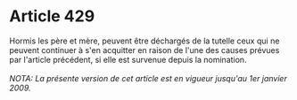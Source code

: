 # Article 429

Hormis les père et mère, peuvent être déchargés de la tutelle ceux qui ne peuvent continuer à s'en acquitter en raison de l'une des causes prévues par l'article précédent, si elle est survenue depuis la nomination.<br/><br/><i>NOTA:  La présente version de cet article est en vigueur jusqu'au 1er janvier 2009.</i>